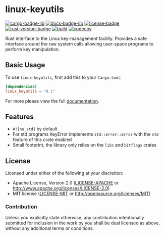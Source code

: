 # linux-keyutils
[![cargo-badge-lib][]][cargo-lib] [![docs-badge-lib][]][docs-lib] [![license-badge][]][license] [![rust-version-badge][]][rust-version] [![build][]][build-url] [![codecov][]][codecov-url]

Rust interface to the Linux key-management facility. Provides a safe interface around the raw system calls allowing user-space programs to perform key manipulation.

## Basic Usage

To use `linux-keyutils`, first add this to your `Cargo.toml`:

```toml
[dependencies]
linux_keyutils = "0.1"
```

For more please view the full [documentation](https://docs.rs/linux-keyutils).

## Features

* `#![no_std]` by default
* For std programs KeyError implements `std::error::Error` with the `std` feature of this crate enabled
* Small footprint, the library only relies on the `libc` and `bitflags` crates

## License

Licensed under either of the following at your discretion:

 * Apache License, Version 2.0 ([LICENSE-APACHE](LICENSE-APACHE) or http://www.apache.org/licenses/LICENSE-2.0)
 * MIT license ([LICENSE-MIT](LICENSE-MIT) or http://opensource.org/licenses/MIT)

### Contribution

Unless you explicitly state otherwise, any contribution intentionally submitted
for inclusion in the work by you shall be dual licensed as above, without any
additional terms or conditions.

[//]: # (badges)
[license-badge]: https://img.shields.io/badge/license-MIT/Apache--2.0-lightgray.svg?style=flat-square
[license]: #license
[rust-version-badge]: https://img.shields.io/badge/rust-latest%20stable-blue.svg?style=flat-square
[rust-version]: #rust-version-policy
[cargo-badge-lib]: https://img.shields.io/crates/v/linux-keyutils.svg?style=flat-square&label=linux-keyutils
[cargo-lib]: https://crates.io/crates/linux-keyutils
[docs-badge-lib]: https://docs.rs/linux-keyutils/badge.svg?style=flat-square
[docs-lib]: https://docs.rs/linux-keyutils
[codecov]: https://img.shields.io/codecov/c/github/landhb/linux-keyutils?style=flat-square
[codecov-url]: https://codecov.io/gh/landhb/linux-keyutils
[build]: https://img.shields.io/github/workflow/status/landhb/linux-keyutils/checks/master?style=flat-square
[build-url]: https://github.com/landhb/linux-keyutils/actions?query=workflow%3Achecks